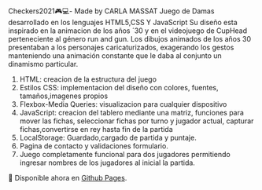Checkers2021🎮💻- Made by CARLA MASSAT
Juego de Damas desarrollado en los lenguajes HTML5,CSS Y JavaScript Su diseño esta inspirado en la animacion de los años ´30 y en el videojuego de CupHead perteneciente al género run and gun. Los dibujos animados de los años 30 presentaban a los personajes caricaturizados, exagerando los gestos manteniendo una animación constante que le daba al conjunto un dinamismo particular.

1.	HTML: creacion de la estructura del juego
2.	Estilos CSS: implementacion del diseño con colores, fuentes, tamaños,imagenes propios
3.	Flexbox-Media Queries: visualizacion para cualquier dispositivo
4.	JavaScript: creacion del tablero mediante una matriz, 
funciones para mover las fichas,
seleccionar fichas por turno y jugador actual, 
capturar fichas,convertirse en rey hasta fin de la partida
5. LocalStorage: Guardado,cargado de partida y puntaje.
6. Pagina de contacto y validaciones formulario.
7. Juego completamente funcional para dos jugadores permitiendo ingresar nombres de los jugadores al inicial la partida.


🎲 Disponible ahora en [Github Pages](https://carla2807.github.io/CheckersCupHead/).